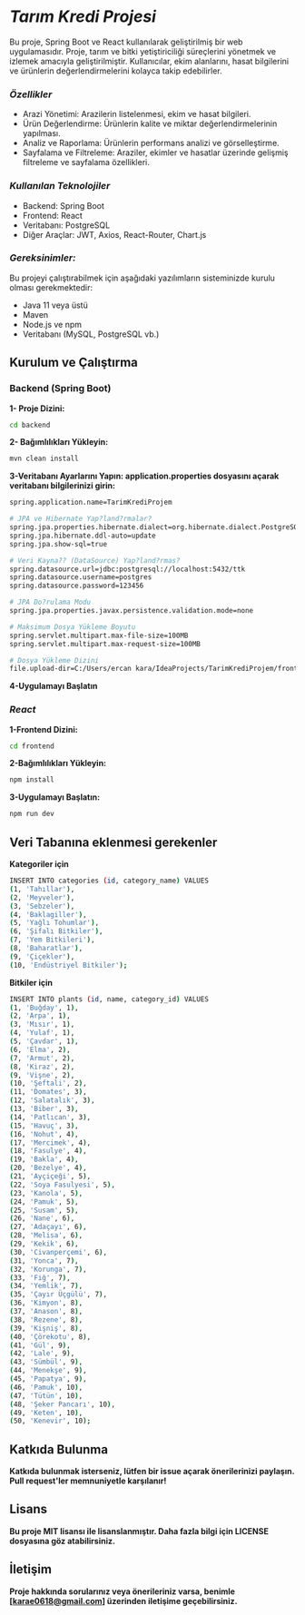 
# **_Tarım Kredi Projesi_**

Bu proje, Spring Boot ve React kullanılarak geliştirilmiş bir web uygulamasıdır. Proje, tarım ve bitki yetiştiriciliği süreçlerini yönetmek ve izlemek amacıyla geliştirilmiştir. Kullanıcılar, ekim alanlarını, hasat bilgilerini ve ürünlerin değerlendirmelerini kolayca takip edebilirler.

### **_Özellikler_**

* Arazi Yönetimi: Arazilerin listelenmesi, ekim ve hasat bilgileri.
* Ürün Değerlendirme: Ürünlerin kalite ve miktar değerlendirmelerinin yapılması.
* Analiz ve Raporlama: Ürünlerin performans analizi ve görselleştirme.
* Sayfalama ve Filtreleme: Araziler, ekimler ve hasatlar üzerinde gelişmiş filtreleme ve sayfalama özellikleri.
  
### **_Kullanılan Teknolojiler_**


* Backend: Spring Boot
* Frontend: React
* Veritabanı: PostgreSQL
* Diğer Araçlar: JWT, Axios, React-Router, Chart.js

  
### **_Gereksinimler:_**

Bu projeyi çalıştırabilmek için aşağıdaki yazılımların sisteminizde kurulu olması gerekmektedir:

* Java 11 veya üstü
* Maven
* Node.js ve npm
* Veritabanı (MySQL, PostgreSQL vb.)  


## Kurulum ve Çalıştırma

### Backend (Spring Boot)

**1- Proje Dizini:**
```bash
cd backend

```
**2- Bağımlılıkları Yükleyin:**
```bash
mvn clean install

```
**3-Veritabanı Ayarlarını Yapın: application.properties dosyasını açarak veritabanı bilgilerinizi girin:**
```bash
spring.application.name=TarimKrediProjem

# JPA ve Hibernate Yap?land?rmalar?
spring.jpa.properties.hibernate.dialect=org.hibernate.dialect.PostgreSQLDialect
spring.jpa.hibernate.ddl-auto=update
spring.jpa.show-sql=true

# Veri Kayna?? (DataSource) Yap?land?rmas?
spring.datasource.url=jdbc:postgresql://localhost:5432/ttk
spring.datasource.username=postgres
spring.datasource.password=123456

# JPA Do?rulama Modu
spring.jpa.properties.javax.persistence.validation.mode=none

# Maksimum Dosya Yükleme Boyutu
spring.servlet.multipart.max-file-size=100MB
spring.servlet.multipart.max-request-size=100MB

# Dosya Yükleme Dizini
file.upload-dir=C:/Users/ercan kara/IdeaProjects/TarimKrediProjem/frontend/src/assets/LandList

```
**4-Uygulamayı Başlatın**

### **_React_**

 **1-Frontend Dizini:**

```bash
cd frontend

```
**2-Bağımlılıkları Yükleyin:**

```bash
npm install
```
**3-Uygulamayı Başlatın:**

```bash
npm run dev
```
## Veri Tabanına eklenmesi gerekenler
**Kategoriler için**
```bash
INSERT INTO categories (id, category_name) VALUES
(1, 'Tahıllar'),
(2, 'Meyveler'),
(3, 'Sebzeler'),
(4, 'Baklagiller'),
(5, 'Yağlı Tohumlar'),
(6, 'Şifalı Bitkiler'),
(7, 'Yem Bitkileri'),
(8, 'Baharatlar'),
(9, 'Çiçekler'),
(10, 'Endüstriyel Bitkiler');
```
**Bitkiler için**
```bash
INSERT INTO plants (id, name, category_id) VALUES
(1, 'Buğday', 1),
(2, 'Arpa', 1),
(3, 'Mısır', 1),
(4, 'Yulaf', 1),
(5, 'Çavdar', 1),
(6, 'Elma', 2),
(7, 'Armut', 2),
(8, 'Kiraz', 2),
(9, 'Vişne', 2),
(10, 'Şeftali', 2),
(11, 'Domates', 3),
(12, 'Salatalık', 3),
(13, 'Biber', 3),
(14, 'Patlıcan', 3),
(15, 'Havuç', 3),
(16, 'Nohut', 4),
(17, 'Mercimek', 4),
(18, 'Fasulye', 4),
(19, 'Bakla', 4),
(20, 'Bezelye', 4),
(21, 'Ayçiçeği', 5),
(22, 'Soya Fasulyesi', 5),
(23, 'Kanola', 5),
(24, 'Pamuk', 5),
(25, 'Susam', 5),
(26, 'Nane', 6),
(27, 'Adaçayı', 6),
(28, 'Melisa', 6),
(29, 'Kekik', 6),
(30, 'Civanperçemi', 6),
(31, 'Yonca', 7),
(32, 'Korunga', 7),
(33, 'Fiğ', 7),
(34, 'Yemlik', 7),
(35, 'Çayır Üçgülü', 7),
(36, 'Kimyon', 8),
(37, 'Anason', 8),
(38, 'Rezene', 8),
(39, 'Kişniş', 8),
(40, 'Çörekotu', 8),
(41, 'Gül', 9),
(42, 'Lale', 9),
(43, 'Sümbül', 9),
(44, 'Menekşe', 9),
(45, 'Papatya', 9),
(46, 'Pamuk', 10),
(47, 'Tütün', 10),
(48, 'Şeker Pancarı', 10),
(49, 'Keten', 10),
(50, 'Kenevir', 10);
```
## Katkıda Bulunma
**Katkıda bulunmak isterseniz, lütfen bir issue açarak önerilerinizi paylaşın. Pull request'ler memnuniyetle karşılanır!**

## Lisans

**Bu proje MIT lisansı ile lisanslanmıştır. Daha fazla bilgi için LICENSE dosyasına göz atabilirsiniz.**

## İletişim

**Proje hakkında sorularınız veya önerileriniz varsa, benimle [karae0618@gmail.com] üzerinden iletişime geçebilirsiniz.**


